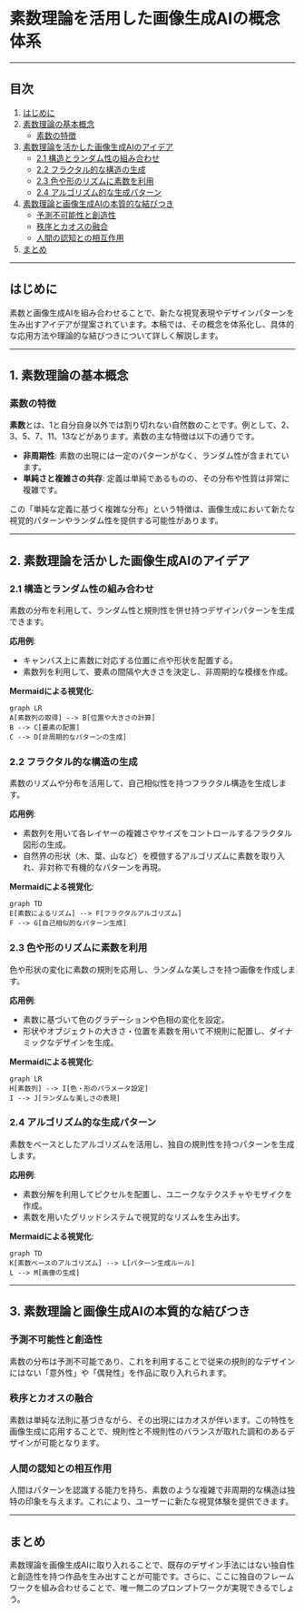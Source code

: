# 素数理論を活用した画像生成AIの概念体系

---

## 目次

1. [はじめに](#はじめに)
2. [素数理論の基本概念](#1-素数理論の基本概念)
   - [素数の特徴](#素数の特徴)
3. [素数理論を活かした画像生成AIのアイデア](#2-素数理論を活かした画像生成aiのアイデア)
   - [2.1 構造とランダム性の組み合わせ](#21-構造とランダム性の組み合わせ)
   - [2.2 フラクタル的な構造の生成](#22-フラクタル的な構造の生成)
   - [2.3 色や形のリズムに素数を利用](#23-色や形のリズムに素数を利用)
   - [2.4 アルゴリズム的な生成パターン](#24-アルゴリズム的な生成パターン)
4. [素数理論と画像生成AIの本質的な結びつき](#3-素数理論と画像生成aiの本質的な結びつき)
   - [予測不可能性と創造性](#予測不可能性と創造性)
   - [秩序とカオスの融合](#秩序とカオスの融合)
   - [人間の認知との相互作用](#人間の認知との相互作用)
5. [まとめ](#まとめ)

---

## はじめに

素数と画像生成AIを組み合わせることで、新たな視覚表現やデザインパターンを生み出すアイデアが提案されています。本稿では、その概念を体系化し、具体的な応用方法や理論的な結びつきについて詳しく解説します。

---

## 1. 素数理論の基本概念

### 素数の特徴

**素数**とは、1と自分自身以外では割り切れない自然数のことです。例として、2、3、5、7、11、13などがあります。素数の主な特徴は以下の通りです。

- **非周期性**: 素数の出現には一定のパターンがなく、ランダム性が含まれています。
- **単純さと複雑さの共存**: 定義は単純であるものの、その分布や性質は非常に複雑です。

この「単純な定義に基づく複雑な分布」という特徴は、画像生成において新たな視覚的パターンやランダム性を提供する可能性があります。

---

## 2. 素数理論を活かした画像生成AIのアイデア

### 2.1 構造とランダム性の組み合わせ

素数の分布を利用して、ランダム性と規則性を併せ持つデザインパターンを生成できます。

**応用例**:

- キャンバス上に素数に対応する位置に点や形状を配置する。
- 素数列を利用して、要素の間隔や大きさを決定し、非周期的な模様を作成。

**Mermaidによる視覚化**:

```mermaid
graph LR
A[素数列の取得] --> B[位置や大きさの計算]
B --> C[要素の配置]
C --> D[非周期的なパターンの生成]
```

### 2.2 フラクタル的な構造の生成

素数のリズムや分布を活用して、自己相似性を持つフラクタル構造を生成します。

**応用例**:

- 素数列を用いて各レイヤーの複雑さやサイズをコントロールするフラクタル図形の生成。
- 自然界の形状（木、葉、山など）を模倣するアルゴリズムに素数を取り入れ、非対称で有機的なパターンを再現。

**Mermaidによる視覚化**:

```mermaid
graph TD
E[素数によるリズム] --> F[フラクタルアルゴリズム]
F --> G[自己相似的なパターン生成]
```

### 2.3 色や形のリズムに素数を利用

色や形状の変化に素数の規則を応用し、ランダムな美しさを持つ画像を作成します。

**応用例**:

- 素数に基づいて色のグラデーションや色相の変化を設定。
- 形状やオブジェクトの大きさ・位置を素数を用いて不規則に配置し、ダイナミックなデザインを生成。

**Mermaidによる視覚化**:

```mermaid
graph LR
H[素数列] --> I[色・形のパラメータ設定]
I --> J[ランダムな美しさの表現]
```

### 2.4 アルゴリズム的な生成パターン

素数をベースとしたアルゴリズムを活用し、独自の規則性を持つパターンを生成します。

**応用例**:

- 素数分解を利用してピクセルを配置し、ユニークなテクスチャやモザイクを作成。
- 素数を用いたグリッドシステムで視覚的なリズムを生み出す。

**Mermaidによる視覚化**:

```mermaid
graph TD
K[素数ベースのアルゴリズム] --> L[パターン生成ルール]
L --> M[画像の生成]
```

---

## 3. 素数理論と画像生成AIの本質的な結びつき

### 予測不可能性と創造性

素数の分布は予測不可能であり、これを利用することで従来の規則的なデザインにはない「意外性」や「偶発性」を作品に取り入れられます。

### 秩序とカオスの融合

素数は単純な法則に基づきながら、その出現にはカオスが伴います。この特性を画像生成に応用することで、規則性と不規則性のバランスが取れた調和のあるデザインが可能となります。

### 人間の認知との相互作用

人間はパターンを認識する能力を持ち、素数のような複雑で非周期的な構造は独特の印象を与えます。これにより、ユーザーに新たな視覚体験を提供できます。

---

## まとめ

素数理論を画像生成AIに取り入れることで、既存のデザイン手法にはない独自性と創造性を持つ作品を生み出すことが可能です。さらに、ここに独自のフレームワークを組み合わせることで、唯一無二のプロンプトワークが実現できるでしょう。
